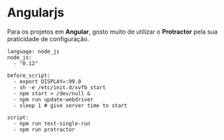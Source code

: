 # <a name="configurando-angularjs"></a> Angularjs

Para os projetos em **Angular**, gosto muito de utilizar o **Protractor** pela sua praticidade de configuração.

```
language: node_js
node_js:
  - "0.12"

before_script:
  - export DISPLAY=:99.0
  - sh -e /etc/init.d/xvfb start
  - npm start > /dev/null &
  - npm run update-webdriver
  - sleep 1 # give server time to start

script:
  - npm run test-single-run
  - npm run protractor
```
